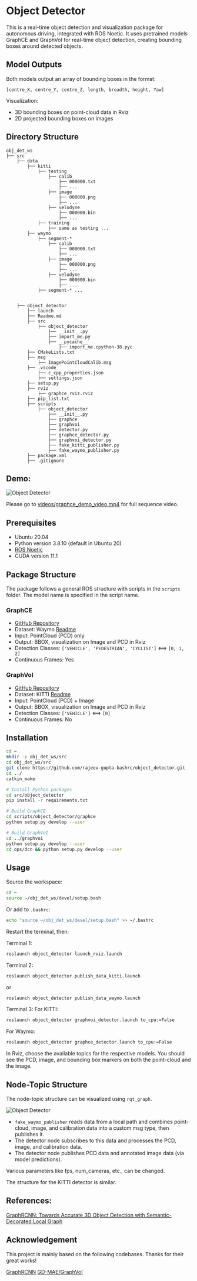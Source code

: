 # Object Detector

This is a real-time object detection and visualization package for autonomous driving, integrated with ROS Noetic. It uses pretrained models GraphCE and GraphVoI for real-time object detection, creating bounding boxes around detected objects.

## Model Outputs

Both models output an array of bounding boxes in the format:
```
[centre_X, centre_Y, centre_Z, length, breadth, height, Yaw]
```

Visualization:
- 3D bounding boxes on point-cloud data in Rviz
- 2D projected bounding boxes on images

## Directory Structure
```
obj_det_ws
├── src
    ├── data
        ├── kitti
            ├── testing
                ├── calib
                    ├── 000000.txt 
                    ├── ...
                ├── image
                    ├── 000000.png 
                    ├── ...
                ├── velodyne
                    ├── 000000.bin 
                    ├── ...
            ├── training
                ├── same as testing ...
        ├── waymo
            ├── segment-*
                ├── calib
                    ├── 000000.txt 
                    ├── ...
                ├── image
                    ├── 000000.png 
                    ├── ...
                ├── velodyne
                    ├── 000000.bin 
                    ├── ...
            ├── segment-* ...


    ├── object_detector
        ├── launch
        ├── Readme.md
        ├── src
            ├── object_detector
                ├── __init__.py
                ├── import_me.py
                ├── __pycache__
                    ├── import_me.cpython-38.pyc
        ├── CMakeLists.txt
        ├── msg
            ├── ImagePointCloudCalib.msg
        ├── .vscode
            ├── c_cpp_properties.json
            ├── settings.json
        ├── setup.py
        ├── rviz
            ├── graphce_rviz.rviz
        ├── pip_list.txt
        ├── scripts
            ├── object_detector
                ├── __init__.py
                ├── graphce
                ├── graphvoi
                ├── detector.py
                ├── graphce_detector.py
                ├── graphvoi_detector.py
                ├── fake_kitti_publisher.py
                ├── fake_waymo_publisher.py
        ├── package.xml
        ├── .gitignore
```

## Demo:

![Object Detector](https://github.com/rajeev-gupta-bashrc/OBJECT_DETECTOR/blob/master/images/graphce_demo.gif)

Please go to [videos/graphce_demo_video.mp4](https://github.com/rajeev-gupta-bashrc/OBJECT_DETECTOR/blob/master/videos/graphce_demo_video.mp4) for full sequence video.

## Prerequisites

- Ubuntu 20.04
- Python version 3.8.10 (default in Ubuntu 20)
- [ROS Noetic](https://wiki.ros.org/noetic/Installation/Ubuntu)
- CUDA version 11.1

## Package Structure

The package follows a general ROS structure with scripts in the `scripts` folder. The model name is specified in the script name.

### GraphCE

- [GitHub Repository](https://github.com/Nightmare-n/GraphRCNN)
- Dataset: Waymo [Readme](https://github.com/rajeev-gupta-bashrc/OBJECT_DETECTOR/blob/master/scripts/object_detector/graphce/waymo_data.md)
- Input: PointCloud (PCD) only
- Output: BBOX, visualization on Image and PCD in Rviz
- Detection Classes: `['VEHICLE', 'PEDESTRIAN', 'CYCLIST']` <==> `[0, 1, 2]`
- Continuous Frames: Yes

### GraphVoI

- [GitHub Repository](https://github.com/Nightmare-n/GD-MAE)
- Dataset: KITTI [Readme](https://github.com/rajeev-gupta-bashrc/OBJECT_DETECTOR/blob/master/scripts/object_detector/graphvoi/kitti_data.md)
- Input: PointCloud (PCD) + Image
- Output: BBOX, visualization on Image and PCD in Rviz
- Detection Classes: `['VEHICLE']` <==> `[0]`
- Continuous Frames: No

## Installation

```bash
cd ~
mkdir -p obj_det_ws/src
cd obj_det_ws/src
git clone https://github.com/rajeev-gupta-bashrc/object_detector.git
cd ../
catkin_make

# Install Python packages
cd src/object_detector
pip install -r requirements.txt 

# Build GraphCE
cd scripts/object_detector/graphce
python setup.py develop --user

# Build GraphVoI
cd ../graphvoi
python setup.py develop --user
cd ops/dcn && python setup.py develop --user
```

## Usage

Source the workspace:

```bash
cd ~
source ~/obj_det_ws/devel/setup.bash
```

Or add to `.bashrc`:

```bash
echo "source ~/obj_det_ws/devel/setup.bash" >> ~/.bashrc
```

Restart the terminal, then:

Terminal 1:
```bash
roslaunch object_detector launch_rviz.launch
```

Terminal 2:
```bash
roslaunch object_detector publish_data_kitti.launch
```
or
```bash
roslaunch object_detector publish_data_waymo.launch
```

Terminal 3:
For KITTI:
```bash
roslaunch object_detector graphvoi_detector.launch to_cpu:=False
```
For Waymo:
```bash
roslaunch object_detector graphce_detector.launch to_cpu:=False
```

In Rviz, choose the available topics for the respective models. You should see the PCD, image, and bounding box markers on both the point-cloud and the image.

## Node-Topic Structure

The node-topic structure can be visualized using `rqt_graph`.

![Object Detector](https://github.com/rajeev-gupta-bashrc/OBJECT_DETECTOR/blob/master/images/rqt_graph.png)


- `fake_waymo_publisher` reads data from a local path and combines point-cloud, image, and calibration data into a custom msg type, then publishes it.
- The detector node subscribes to this data and processes the PCD, image, and calibration data.
- The detector node publishes PCD data and annotated image data (via model predictions).

Various parameters like fps, num_cameras, etc., can be changed.

The structure for the KITTI detector is similar.

## References:
[GraphRCNN: Towards Accurate 3D Object Detection with Semantic-Decorated Local Graph](https://arxiv.org/pdf/2208.03624)

## Acknowledgement
This project is mainly based on the following codebases. Thanks for their great works!

[GraphRCNN](https://github.com/Nightmare-n/GraphRCNN)
[GD-MAE/GraphVoI](https://github.com/Nightmare-n/GD-MAE)